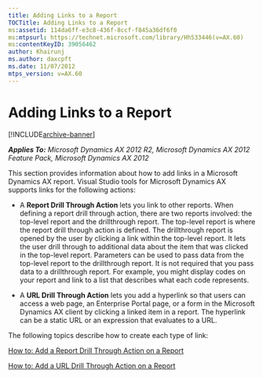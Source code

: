 ```yaml
---
title: Adding Links to a Report
TOCTitle: Adding Links to a Report
ms:assetid: 114da6ff-e3c8-436f-8ccf-f845a36df6f0
ms:mtpsurl: https://technet.microsoft.com/library/Hh533446(v=AX.60)
ms:contentKeyID: 39056462
author: Khairunj
ms.author: daxcpft
ms.date: 11/07/2012
mtps_version: v=AX.60
---
```


# Adding Links to a Report 


[!INCLUDE[archive-banner](includes/archive-banner.md)]


_**Applies To:** Microsoft Dynamics AX 2012 R2, Microsoft Dynamics AX 2012 Feature Pack, Microsoft Dynamics AX 2012_

This section provides information about how to add links in a Microsoft Dynamics AX report. Visual Studio tools for Microsoft Dynamics AX supports links for the following actions:

  - A **Report Drill Through Action** lets you link to other reports. When defining a report drill through action, there are two reports involved: the top-level report and the drillthrough report. The top-level report is where the report drill through action is defined. The drillthrough report is opened by the user by clicking a link within the top-level report. It lets the user drill through to additional data about the item that was clicked in the top-level report. Parameters can be used to pass data from the top-level report to the drillthrough report. It is not required that you pass data to a drillthrough report. For example, you might display codes on your report and link to a list that describes what each code represents.

  - A **URL Drill Through Action** lets you add a hyperlink so that users can access a web page, an Enterprise Portal page, or a form in the Microsoft Dynamics AX client by clicking a linked item in a report. The hyperlink can be a static URL or an expression that evaluates to a URL.

The following topics describe how to create each type of link:

[How to: Add a Report Drill Through Action on a Report](how-to-add-a-report-drill-through-action-on-a-report.md)

[How to: Add a URL Drill Through Action on a Report](how-to-add-a-url-drill-through-action-on-a-report.md)

